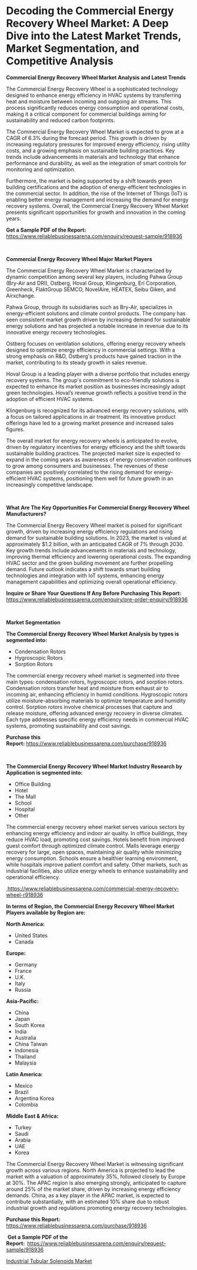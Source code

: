 <p><h1>Decoding the Commercial Energy Recovery Wheel Market: A Deep Dive into the Latest Market Trends, Market Segmentation, and Competitive Analysis</h1></p><p><strong>Commercial Energy Recovery Wheel Market Analysis and Latest Trends</strong></p>
<p><p>The Commercial Energy Recovery Wheel is a sophisticated technology designed to enhance energy efficiency in HVAC systems by transferring heat and moisture between incoming and outgoing air streams. This process significantly reduces energy consumption and operational costs, making it a critical component for commercial buildings aiming for sustainability and reduced carbon footprints. </p><p>The Commercial Energy Recovery Wheel Market is expected to grow at a CAGR of 6.3% during the forecast period. This growth is driven by increasing regulatory pressures for improved energy efficiency, rising utility costs, and a growing emphasis on sustainable building practices. Key trends include advancements in materials and technology that enhance performance and durability, as well as the integration of smart controls for monitoring and optimization. </p><p>Furthermore, the market is being supported by a shift towards green building certifications and the adoption of energy-efficient technologies in the commercial sector. In addition, the rise of the Internet of Things (IoT) is enabling better energy management and increasing the demand for energy recovery systems. Overall, the Commercial Energy Recovery Wheel Market presents significant opportunities for growth and innovation in the coming years.</p></p>
<p><strong>Get a Sample PDF of the Report:&nbsp;</strong> <a href="https://www.reliablebusinessarena.com/enquiry/request-sample/918936?utm_campaign=2138&utm_medium=2&utm_source=Github&utm_content=ia&utm_term=23022025&utm_id=commercial-energy-recovery-wheel">https://www.reliablebusinessarena.com/enquiry/request-sample/918936</a></p>
<p>&nbsp;</p>
<p><strong>Commercial Energy Recovery Wheel Major Market Players</strong></p>
<p><p>The Commercial Energy Recovery Wheel Market is characterized by dynamic competition among several key players, including Pahwa Group (Bry-Air and DRI), Ostberg, Hoval Group, Klingenburg, Eri Corporation, Greenheck, FlaktGroup SEMCO, NovelAire, HEATEX, Seibu Giken, and Airxchange. </p><p>Pahwa Group, through its subsidiaries such as Bry-Air, specializes in energy-efficient solutions and climate control products. The company has seen consistent market growth driven by increasing demand for sustainable energy solutions and has projected a notable increase in revenue due to its innovative energy recovery technologies.</p><p>Ostberg focuses on ventilation solutions, offering energy recovery wheels designed to optimize energy efficiency in commercial settings. With a strong emphasis on R&D, Ostberg's products have gained traction in the market, contributing to its steady growth in sales revenue.</p><p>Hoval Group is a leading player with a diverse portfolio that includes energy recovery systems. The group's commitment to eco-friendly solutions is expected to enhance its market position as businesses increasingly adopt green technologies. Hoval’s revenue growth reflects a positive trend in the adoption of efficient HVAC systems.</p><p>Klingenburg is recognized for its advanced energy recovery solutions, with a focus on tailored applications in air treatment. Its innovative product offerings have led to a growing market presence and increased sales figures.</p><p>The overall market for energy recovery wheels is anticipated to evolve, driven by regulatory incentives for energy efficiency and the shift towards sustainable building practices. The projected market size is expected to expand in the coming years as awareness of energy conservation continues to grow among consumers and businesses. The revenues of these companies are positively correlated to the rising demand for energy-efficient HVAC systems, positioning them well for future growth in an increasingly competitive landscape.</p></p>
<p>&nbsp;</p>
<p><strong>What Are The Key Opportunities For Commercial Energy Recovery Wheel Manufacturers?</strong></p>
<p><p>The Commercial Energy Recovery Wheel market is poised for significant growth, driven by increasing energy efficiency regulations and rising demand for sustainable building solutions. In 2023, the market is valued at approximately $1.2 billion, with an anticipated CAGR of 7% through 2030. Key growth trends include advancements in materials and technology, improving thermal efficiency and lowering operational costs. The expanding HVAC sector and the green building movement are further propelling demand. Future outlook indicates a shift towards smart building technologies and integration with IoT systems, enhancing energy management capabilities and optimizing overall operational efficiency.</p></p>
<p><strong>Inquire or Share Your Questions If Any Before Purchasing This Report:</strong> <a href="https://www.reliablebusinessarena.com/enquiry/pre-order-enquiry/918936?utm_campaign=2138&utm_medium=2&utm_source=Github&utm_content=ia&utm_term=23022025&utm_id=commercial-energy-recovery-wheel">https://www.reliablebusinessarena.com/enquiry/pre-order-enquiry/918936</a></p>
<p>&nbsp;</p>
<p><strong>Market Segmentation</strong></p>
<p><strong>The Commercial Energy Recovery Wheel Market Analysis by types is segmented into:</strong></p>
<p><ul><li>Condensation Rotors</li><li>Hygroscopic Rotors</li><li>Sorption Rotors</li></ul></p>
<p><p>The commercial energy recovery wheel market is segmented into three main types: condensation rotors, hygroscopic rotors, and sorption rotors. Condensation rotors transfer heat and moisture from exhaust air to incoming air, enhancing efficiency in humid conditions. Hygroscopic rotors utilize moisture-absorbing materials to optimize temperature and humidity control. Sorption rotors involve chemical processes that capture and release moisture, offering advanced energy recovery in diverse climates. Each type addresses specific energy efficiency needs in commercial HVAC systems, promoting sustainability and cost savings.</p></p>
<p><strong>Purchase this Report:&nbsp;</strong><a href="https://www.reliablebusinessarena.com/purchase/918936?utm_campaign=2138&utm_medium=2&utm_source=Github&utm_content=ia&utm_term=23022025&utm_id=commercial-energy-recovery-wheel">https://www.reliablebusinessarena.com/purchase/918936</a></p>
<p>&nbsp;</p>
<p><strong>The Commercial Energy Recovery Wheel Market Industry Research by Application is segmented into:</strong></p>
<p><ul><li>Office Building</li><li>Hotel</li><li>The Mall</li><li>School</li><li>Hospital</li><li>Other</li></ul></p>
<p><p>The commercial energy recovery wheel market serves various sectors by enhancing energy efficiency and indoor air quality. In office buildings, they reduce HVAC load, promoting cost savings. Hotels benefit from improved guest comfort through optimized climate control. Malls leverage energy recovery for large, open spaces, maintaining air quality while minimizing energy consumption. Schools ensure a healthier learning environment, while hospitals improve patient comfort and safety. Other markets, such as industrial facilities, also utilize energy wheels to enhance sustainability and operational efficiency.</p></p>
<p><a href="https://www.reliablebusinessarena.com/commercial-energy-recovery-wheel-r918936?utm_campaign=2138&utm_medium=2&utm_source=Github&utm_content=ia&utm_term=23022025&utm_id=commercial-energy-recovery-wheel">&nbsp;https://www.reliablebusinessarena.com/commercial-energy-recovery-wheel-r918936</a></p>
<p><strong>In terms of Region, the Commercial Energy Recovery Wheel Market Players available by Region are:</strong></p>
<p>
    <p> <strong> North America: </strong>
        <ul>
            <li>United States</li>
            <li>Canada</li>
        </ul>
        </p> 
    <p> <strong> Europe: </strong>
        <ul>
            <li>Germany</li>
            <li>France</li>
            <li>U.K.</li>
            <li>Italy</li>
            <li>Russia</li>
        </ul>
        </p> 
    <p> <strong> Asia-Pacific: </strong>
        <ul>
            <li>China</li>
            <li>Japan</li>
            <li>South Korea</li>
            <li>India</li>
            <li>Australia</li>
            <li>China Taiwan</li>
            <li>Indonesia</li>
            <li>Thailand</li>
            <li>Malaysia</li>
        </ul>
        </p> 
    <p> <strong> Latin America: </strong>
        <ul>
            <li>Mexico</li>
            <li>Brazil</li>
            <li>Argentina Korea</li>
            <li>Colombia</li>
        </ul>
        </p> 
    <p> <strong> Middle East & Africa: </strong>
        <ul>
            <li>Turkey</li>
            <li>Saudi</li>
            <li>Arabia</li>
            <li>UAE</li>
            <li>Korea</li>
        </ul>
    </p>
    </p>
<p><p>The Commercial Energy Recovery Wheel Market is witnessing significant growth across various regions. North America is projected to lead the market with a valuation of approximately 35%, followed closely by Europe at 30%. The APAC region is also emerging strongly, anticipated to capture around 25% of the market share, driven by increasing energy efficiency demands. China, as a key player in the APAC market, is expected to contribute substantially, with an estimated 10% share due to robust industrial growth and regulations promoting energy recovery technologies.</p></p>
<p><strong>Purchase this Report: </strong><a href="https://www.reliablebusinessarena.com/purchase/918936?utm_campaign=2138&utm_medium=2&utm_source=Github&utm_content=ia&utm_term=23022025&utm_id=commercial-energy-recovery-wheel">https://www.reliablebusinessarena.com/purchase/918936</a></p>
<p>&nbsp;<strong>Get a Sample PDF of the Report:&nbsp;&nbsp;</strong><a href="https://www.reliablebusinessarena.com/enquiry/request-sample/918936?utm_campaign=2138&utm_medium=2&utm_source=Github&utm_content=ia&utm_term=23022025&utm_id=commercial-energy-recovery-wheel">https://www.reliablebusinessarena.com/enquiry/request-sample/918936</a></p>
<p><strong></strong></p>
<p><p><a href="https://github.com/joannesouthgate/Market-Research-Report-List-5/blob/main/industrial-tubular-solenoids-market.md?utm_campaign=2138&utm_medium=2&utm_source=Github&utm_content=ia&utm_term=23022025&utm_id=commercial-energy-recovery-wheel">Industrial Tubular Solenoids Market</a></p></p>